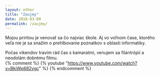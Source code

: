 ```yaml
---
layout: other
title: "Zaujmy"
date: 2018-03-09
permalink: /zaujmy/
---
```

Mojou priritou je venovať sa čo najviac škole. Aj vo voľnom čase, ktorého veľa nie je sa snažím o prehlbovanie poznatkov s oblasti informatiky.

Počas vikendov travim rád čas s kamaratmi, venujem sa filantrópií a neodolám dobrému filmu.    
{% comment %}
{% youtube "https://www.youtube.com/watch?v=BkiWp682vgc" %} 
{% endcomment %} 